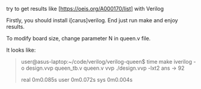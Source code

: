 try to get results like [https://oeis.org/A000170/list] with Verilog

Firstly, you should install i[carus]verilog.
End just run make and enjoy results.

To modify board size, change parameter N in queen.v file.

It looks like:

> user@asus-laptop:~/code/verilog/verilog-queen$ time make
> iverilog -o design.vvp queen_tb.v queen.v
> vvp ./design.vvp -lxt2
> ans ->         92
> 
> real	0m0.085s
> user	0m0.072s
> sys	0m0.004s
